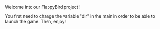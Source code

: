 Welcome into our FlappyBird project !

You first need to change the variable "dir" in the main in order to be able to launch the game.
Then, enjoy !
